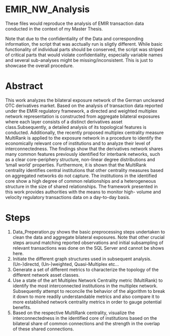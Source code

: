 # EMIR_NW_Analysis

These files would reproduce the analysis of EMIR transaction data conducted in the context of my Master Thesis.

Note that due to the confidentiality of the Data and corresponding information, the script that was acctually run is sligtly different. While basic functionality of individual parts should be conserved, the script was striped of critical parts that would violate confidentiality, especially variable names and several sub-analyses might be missing/inconsistent. This is just to showcase the overall procedure.

# Abstract

This work analyzes the bilateral exposure network of the German uncleared OTC derivatives market. Based on the analysis of transaction data reported under the EMIR regulatory framework, a directed and weighted multiplex network representation is constructed from aggregate bilateral exposures where each layer consists of a distinct derivatives asset class.Subsequently, a detailed analysis of its topological features is conducted. Additionally, the recently proposed multiplex centrality measure MultiRank is applied to the exposure network in a procedure to identify the economically relevant core of institutions and to analyze their level of interconnectedness. The findings show that the derivatives network shares many common features previously identified for interbank networks, such as a clear core-periphery structure, non-linear degree distributions and ’small world’ properties. Furthermore, it is shown that the MultiRank centrality identifies central institutions that other centrality measures based on aggregated networks do not capture. The institutions in the identified core show a high degree of common relationships and a heterogeneous structure in the size of shared relationships. The framework presented in this work provides authorities with the means to monitor high- volume and velocity regulatory transactions data on a day-to-day basis.


# Steps
1. Data_Preperation.py shows the basic preprocessing steps undertaken to clean the data and aggregate bilateral exposures. Note that other crucial steps around matching reported observations and initial subsampling of relevant transactions was done on the SQL Server and cannot be shows here.
2. Initiate the different graph structures used in subsequent analysis. (Un-)directd, (Un-)weighted, Quasi-Multiplex etc...
3. Generate a set of different metrics to characterize the topology of the different network asset classes.
4. Use a state of the art Multiplex Network Centrality metric (MultiRank) to identify the most interconnected institutions in the multiplex network. Subsequently attempt to reconcile the behavior of the algorithm to break it down to more readily understandable metrics and also compare it to more established network centrality metrics in order to gauge potential benefits.
5. Based on the respective MultiRank centrality, visualize the interconnectedness in the identified core of institutions based on the bilateral share of common connections and the strength in the overlap of these shared connections. 
